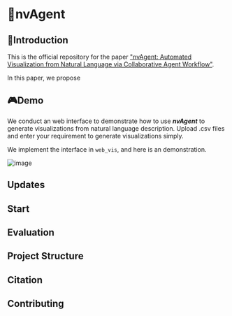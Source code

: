 # 👾nvAgent

## 🙌Introduction

This is the official repository for the paper ["nvAgent: Automated Visualization from Natural Language via Collaborative Agent Workflow"](https://xxxxxxxxxxxxxx).

In this paper, we propose 

## 🎮Demo

We conduct an web interface to demonstrate how to use ***nvAgent*** to generate visualizations from natural language description. Upload .csv files and enter your requirement to generate visualizations simply.

We implement the interface in `web_vis`, and here is an demonstration.

![image]([https://github.com/Ouyangliangge/nvAgent/](https://github.com/Ouyangliangge/nvAgent/blob/main/assets/tinywow_web_70526330.gif))


## Updates

## Start

## Evaluation

## Project Structure

## Citation

## Contributing
